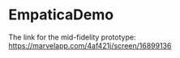 # EmpaticaDemo

The link for the mid-fidelity prototype: https://marvelapp.com/4af421j/screen/16899136